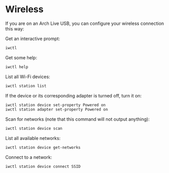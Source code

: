 # Wireless

If you are on an Arch Live USB, you can configure your wireless connection this way:

Get an interactive prompt:
```bash
iwctl
```

Get some help:
```bash
iwctl help
```

List all Wi-Fi devices:
```bash
iwctl station list
```

If the device or its corresponding adapter is turned off, turn it on:
```bash
iwctl station device set-property Powered on
iwctl station adapter set-property Powered on
```

Scan for networks (note that this command will not output anything):
```bash
iwctl station device scan
```

List all available networks:
```bash
iwctl station device get-networks
```

Connect to a network:
```bash
iwctl station device connect SSID
```
